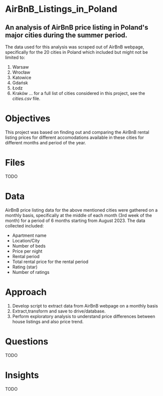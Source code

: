 # AirBnB_Listings_in_Poland
## An analysis of AirBnB price listing in Poland's major cities during the summer period.
The data used for this analysis was scraped out of AirBnB webpage, specifically for the 20 cities in
Poland which included but might not be limited to:
1. Warsaw
2. Wrocław
3. Katowice
4. Gdańsk
5. Łodz
6. Kraków
... for a full list of cities considered in this project, see the *cities.csv* file.

# Objectives
This project was based on finding out and comparing the AirBnB rental listing prices for different
accomodations available in these cities for different months and period of the year.

# Files
TODO

# Data
AirBnB price listing data for the above mentioned cities were gathered on a monthly basis, specifically at
the middle of each month (3rd week of the month) for a period of 6 months starting from August 2023. The data
collected included:
- Apartment name
- Location/City
- Number of beds
- Price per night
- Rental period
- Total rental price for the rental period
- Rating (star)
- Number of ratings

# Approach
1. Develop script to extract data from AirBnB webpage on a monthly basis
2. Extract,transform and save to drive/database.
3. Perform exploratory analysis to understand price differences between house listings and also price trend.

# Questions
TODO
# Insights
TODO
